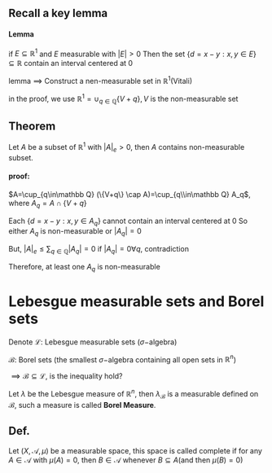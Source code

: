 ## Recall a key lemma
#### Lemma
if $E\subseteq \mathbb R^1$ and $E$ measurable with $|E|>0$
Then the set $\{d=x-y:x,y\in E\}\subseteq \mathbb R$ contain an interval centered at $0$

lemma $\implies$ Construct a nen-measurable set in $\mathbb R^1$(Vitali)

in the proof, we use $\mathbb R^1=\cup_{q\in\mathbb Q}\{V+q\},V$ is the non-measurable set

## Theorem
Let $A$ be a subset of $\mathbb R^1$ with $|A|_e>0$, then $A$ contains  non-measurable subset.

#### proof:
$A=\cup_{q\in\mathbb Q} (\{V+q\} \cap A)=\cup_{q\\in\mathbb Q} A_q$, where $A_q=A\cap \{V+q\}$

Each $\{d=x-y:x,y\in A_q\}$ cannot contain an interval centered at $0$
So either $A_q$ is non-measurable or $|A_q|=0$

But, $|A|_e\le \sum_{q\in \mathbb Q}|A_q|=0$ if $|A_q|=0\forall q$, contradiction

Therefore, at least one $A_q$ is non-measurable

# Lebesgue measurable sets and  Borel sets
Denote $\mathcal{L}:$ Lebesgue measurable sets ($\sigma-$algebra)

$\mathcal{B}$: Borel sets (the smallest $\sigma-$algebra containing all open sets in $\mathbb R^n$)

$\implies \mathcal{B}\subseteq \mathcal L$, is the inequality hold?

Let $\lambda$ be the Lebesgue measure of $\mathbb R^n$, then $\lambda_\mathcal B$
 is a measurable defined on $\mathcal B$, such a measure is called **Borel Measure**.

## Def.
Let $(X,\mathcal A,\mu)$ be a measurable space, this space is called  complete if for any $A\in \mathcal A$ with $\mu(A)=0$, then $B\in \mathcal A$ whenever $B\subseteq A$(and then $\mu(B)=0$)
